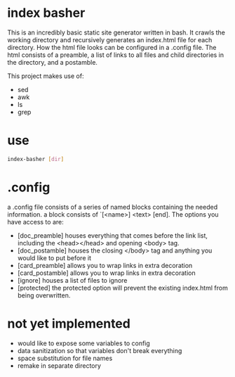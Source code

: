 # index basher
This is an incredibly basic static site generator written in bash. It crawls the working directory and recursively generates an index.html file for each directory. How the html file looks can be configured in a .config file. The html consists of a preamble, a list of links to all files and child directories in the directory, and a postamble.

This project makes use of:
- sed
- awk
- ls
- grep

# use
```bash
index-basher [dir]
```

# .config
a .config file consists of a series of named blocks containing the needed information. a block consists of `\[\<name>\] \<text> \[end\].
The options you have access to are:
- \[doc_preamble\] houses everything that comes before the link list, including the \<head>\</head> and opening \<body> tag.
- \[doc_postamble\] houses the closing \</body> tag and anything you would like to put before it
- \[card_preamble\] allows you to wrap links in extra decoration
- \[card_postamble\] allows you to wrap links in extra decoration
- \[ignore\] houses a list of files to ignore
- \[protected\] the protected option will prevent the existing index.html from being overwritten.

# not yet implemented
- would like to expose some variables to config
- data sanitization so that variables don't break everything
- space substitution for file names
- remake in separate directory
